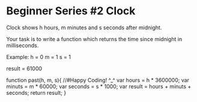 # Beginner Series #2 Clock

Clock shows h hours, m minutes and s seconds after midnight.

Your task is to write a function which returns the time since midnight in milliseconds.

Example:
h = 0
m = 1
s = 1

result = 61000

function past(h, m, s){
  //#Happy Coding! ^_^
  var hours = h * 3600000;
  var minuts = m * 60000;
  var seconds = s * 1000;
  var result = hours + minuts + seconds;
  return result; 
}